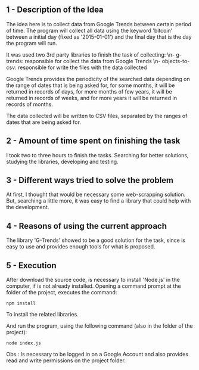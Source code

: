 ## 1 - Description of the Idea
The idea here is to collect data from Google Trends between certain period of time.
The program will collect all data using the keyword 'bitcoin' between a initial day
(fixed as '2015-01-01') and the final day that is the day the program will run. 

It was used two 3rd party libraries to finish the task of collecting:
    \n- g-trends: responsible for collect the data from Google Trends
    \n- objects-to-csv: responsible for write the files with the data collected

Google Trends provides the periodicity of the searched data depending on the range of dates
that is being asked for, for some months, it will be returned in records of days, for more months
of few years, it will be returned in records of weeks, and for more years it will be returned
in records of months.

The data collected will be written to CSV files, separated by the ranges of dates that are 
being asked for.

## 2 - Amount of time spent on finishing the task
I took two to three hours to finish the tasks. Searching for better solutions, studying the
libraries, developing and testing.

## 3 - Different ways tried to solve the problem
At first, I thought that would be necessary some web-scrapping solution. But, searching a little
more, it was easy to find a library that could help with the development.

## 4 - Reasons of using the current approach
The library 'G-Trends' showed to be a good solution for the task, since is easy to use and provides
enough tools for what is proposed.

## 5 - Execution
After download the source code, is necessary to install 'Node.js' in the computer, if is not already
installed. Opening a command prompt at the folder of the project, executes the command:
```
npm install
```
To install the related libraries.

And run the program, using the following command (also in the folder of the project):
```
node index.js
```

Obs.:
Is necessary to be logged in on a Google Account and also provides read and write permissions on 
the project folder.






